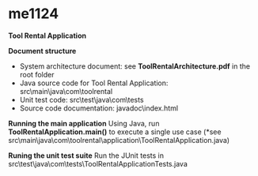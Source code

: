 # me1124
**Tool Rental Application**

**Document structure**
- System architecture document: see **ToolRentalArchitecture.pdf** in the root folder
- Java source code for Tool Rental Application: src\main\java\com\toolrental
- Unit test code: src\test\java\com\tests
- Source code documentation: javadoc\index.html

**Running the main application**
Using Java, run **ToolRentalApplication.main()** to execute a single use case (*see src\main\java\com\toolrental\application\ToolRentalApplication.java)

**Runing the unit test suite**
Run the JUnit tests in src\test\java\com\tests\ToolRentalApplicationTests.java



